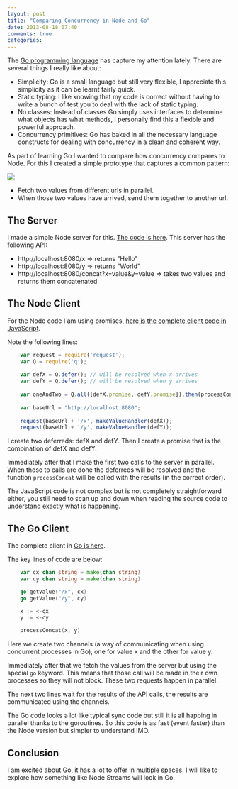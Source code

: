 ```yaml
---
layout: post
title: "Comparing Concurrency in Node and Go"
date: 2013-08-18 07:40
comments: true
categories: 
---
```


The [Go programming language](http://golang.org/) has capture my attention lately. There are several things I really like about:

- Simplicity: Go is a small language but still very flexible, I appreciate this simplicity as it can be learnt fairly quick.
- Static typing: I like knowing that my code is correct without having to write a bunch of test you to deal with the lack of static typing.
- No classes: Instead of classes Go simply uses interfaces to determine what objects has what methods, I personally find this a flexible and powerful approach.
- Concurrency primitives: Go has baked in all the necessary language constructs for dealing with concurrency in a clean and coherent way.

As part of learning Go I wanted to compare how concurrency compares to Node. For this I created a simple prototype that captures a common pattern:

<img src="https://docs.google.com/drawings/d/1I-CqdRyXtQ0ZVFPh1kn8-jVC3jWMRgVYmv6EIH2NDxk/pub?w=486&amp;h=216">

- Fetch two values from different urls in parallel.
- When those two values have arrived, send them together to another url.

The Server
-----------

I made a simple Node server for this. [The code is here](https://gist.github.com/sporto/6258909#file-server-js). This server has the following API:

- http://localhost:8080/x => returns "Hello"
- http://localhost:8080/y => returns "World"
- http://localhost:8080/concat?x=value&y=value => takes two values and returns them concatenated

The Node Client
----------------

For the Node code I am using promises, [here is the complete client code in JavaScript](https://gist.github.com/sporto/6258909#file-client-js).

Note the following lines:

```js
	var request = require('request');
	var Q = require('q');
	 
	var defX = Q.defer(); // will be resolved when x arrives
	var defY = Q.defer(); // will be resolved when y arrives
	
	var oneAndTwo = Q.all([defX.promise, defY.promise]).then(processConcat);
	 
	var baseUrl = "http://localhost:8080";
	 
	request(baseUrl + '/x', makeValueHandler(defX));
	request(baseUrl + '/y', makeValueHandler(defY));
```

I create two deferreds: defX and defY. Then I create a promise that is the combination of defX and defY. 

Immediately after that I make the first two calls to the server in parallel. When those to calls are done the deferreds will be resolved and the function `processConcat` will be called with the results (in the correct order). 

The JavaScript code is not complex but is not completely straightforward either, you still need to scan up and down when reading the source code to understand exactly what is happening.

The Go Client
--------------

The complete client in [Go is here]([https://gist.github.com/sporto/6258909#file-client-go).

The key lines of code are below:

```go
	var cx chan string = make(chan string)
	var cy chan string = make(chan string)

	go getValue("/x", cx)
	go getValue("/y", cy)

	x := <-cx
	y := <-cy

	processConcat(x, y)
```

Here we create two channels (a way of communicating when using concurrent processes in Go), one for value x and the other for value y. 

Immediately after that we fetch the values from the server but using the special `go` keyword. This means that those call will be made in their own processes so they will not block. These two requests happen in parallel.

The next two lines wait for the results of the API calls, the results are communicated using the channels. 

The Go code looks a lot like typical sync code but still it is all happing in parallel thanks to the goroutines. So this code is as fast (event faster) than the Node version but simpler to understand IMO.

Conclusion
----------

I am excited about Go, it has a lot to offer in multiple spaces. I will like to explore how something like Node Streams will look in Go.


